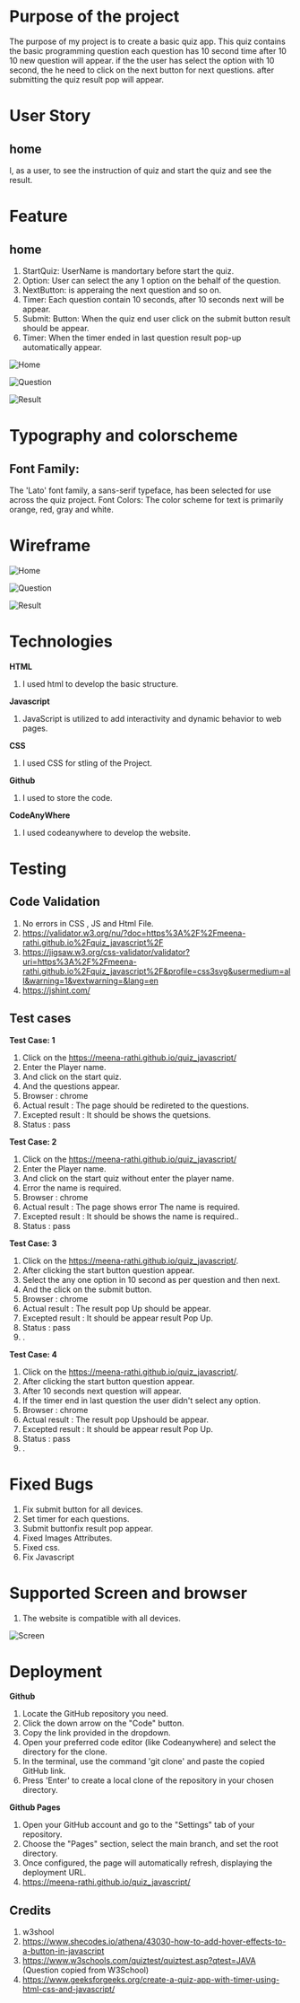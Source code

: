 
# Purpose of the project #

The purpose of my project is to create a basic quiz app. This quiz contains the basic programming question each question has 10 second time after 10 10 new question will appear. if the the user has select the option with 10 second, the he need to click on the next button for next questions. after submitting the quiz result pop will appear.

# User Story #

## home ##
I, as a user, to see the instruction of quiz and start the quiz and see the result.


# Feature #

## home ##

1. StartQuiz: UserName is mandortary before start the quiz.
2. Option: User can select the any 1 option on the behalf of the question.
3. NextButton: is apperaing the next question and so on.
4. Timer: Each question contain 10 seconds, after 10 seconds next will be appear.
5. Submit: Button: When the quiz end user click on the submit button result should be appear.
6. Timer: When the timer ended in last question result pop-up automatically appear.

![Home](readme-doc/quiz.JPG)

![Question](readme-doc/Question.JPG)

![Result](readme-doc/result.JPG)

# Typography and colorscheme #

## Font Family: ##

The 'Lato' font family, a sans-serif typeface, has been selected for use across the quiz project.
Font Colors:
The color scheme for text is primarily orange, red, gray and white.

# Wireframe #

![Home](readme-doc/Home.JPG)

![Question](readme-doc/questions.JPG)

![Result](readme-doc/Resultt.JPG)

# Technologies #

**HTML**

1. I used html to develop the basic structure.
   
**Javascript** 

1. JavaScript is utilized to add interactivity and dynamic behavior to web pages.
   
**CSS**

1. I used CSS for stling of the Project.
   
**Github**

1. I used to store the code.
   
**CodeAnyWhere**

1. I used codeanywhere to develop the website.

# Testing #

## Code Validation ##
1. No errors in CSS , JS and Html File.
2. https://validator.w3.org/nu/?doc=https%3A%2F%2Fmeena-rathi.github.io%2Fquiz_javascript%2F
3. https://jigsaw.w3.org/css-validator/validator?uri=https%3A%2F%2Fmeena-rathi.github.io%2Fquiz_javascript%2F&profile=css3svg&usermedium=all&warning=1&vextwarning=&lang=en
4. https://jshint.com/

## Test cases ##

**Test Case: 1**
1. Click on the https://meena-rathi.github.io/quiz_javascript/
2. Enter the Player name.
3. And click on the start quiz.
4. And the questions appear.
5. Browser : chrome
6. Actual result : The page should be redireted to the questions.
7. Excepted result : It should be shows the quetsions.
8. Status : pass

**Test Case: 2**
1. Click on the https://meena-rathi.github.io/quiz_javascript/
2. Enter the Player name.
3. And click on the start quiz without enter the player name.
4. Error the name is required.
5. Browser : chrome
6. Actual result : The page shows error The name is required.
7. Excepted result : It should be shows the name is required..
8. Status : pass

**Test Case: 3**
1. Click on the https://meena-rathi.github.io/quiz_javascript/.
2. After clicking the start button question appear.
3. Select the any one option in 10 second as per question and then next.
4. And the click on the submit button.
6. Browser : chrome
7. Actual result : The result pop Up should be appear.
8. Excepted result : It should be appear result Pop Up.
9. Status : pass
10. .

**Test Case: 4**
1. Click on the https://meena-rathi.github.io/quiz_javascript/.
2. After clicking the start button question appear.
3. After 10 seconds next question will appear.
5. If the timer end in last question the user didn't select any option.
6. Browser : chrome
7. Actual result : The result pop Upshould be appear.
8. Excepted result : It should be appear result Pop Up.
9. Status : pass
10. .


# Fixed Bugs #
1. Fix submit button for all devices.
2. Set timer for each questions.
3. Submit buttonfix result pop appear.
4. Fixed Images Attributes.
5. Fixed css.
6. Fix Javascript

# Supported Screen and browser #
1. The website is compatible with all devices.

![Screen](readme-doc/responsive.JPG)

# Deployment #
**Github**

1. Locate the GitHub repository you need.
2. Click the down arrow on the "Code" button.
3. Copy the link provided in the dropdown.
4. Open your preferred code editor (like Codeanywhere) and select the directory for the clone.
5. In the terminal, use the command 'git clone' and paste the copied GitHub link.
6. Press 'Enter' to create a local clone of the repository in your chosen directory.

**Github Pages**

1. Open your GitHub account and go to the "Settings" tab of your repository.
2. Choose the "Pages" section, select the main branch, and set the root directory.
3. Once configured, the page will automatically refresh, displaying the deployment URL.
4. https://meena-rathi.github.io/quiz_javascript/

## Credits ##
1. w3shool
2. <https://www.shecodes.io/athena/43030-how-to-add-hover-effects-to-a-button-in-javascript>
3. https://www.w3schools.com/quiztest/quiztest.asp?qtest=JAVA (Question copied from W3School)
4. <https://www.geeksforgeeks.org/create-a-quiz-app-with-timer-using-html-css-and-javascript/>
